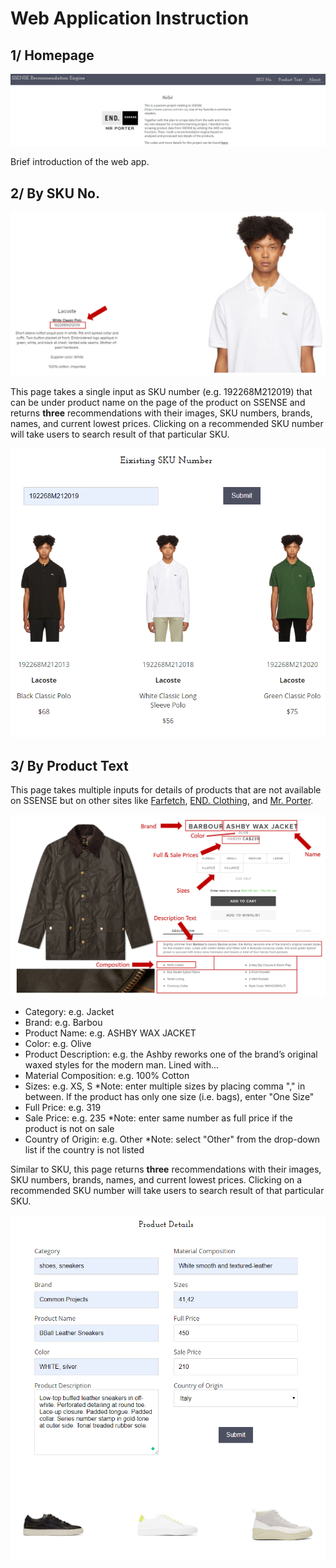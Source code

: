 # Web Application Instruction

## 1/ Homepage

![Homepage](https://github.com/nqtri/SSENSE-Product-Recommendation-System/blob/master/image/homepage.png)

Brief introduction of the web app.

## 2/ By SKU No.

![findsku](https://github.com/nqtri/SSENSE-Product-Recommendation-System/blob/master/image/skufind.png)

This page takes a single input as SKU number (e.g. 192268M212019) that  can be under product name on the page of the product on SSENSE
and returns **three** recommendations with their images, SKU numbers, brands, names, and current lowest prices. Clicking on a recommended SKU number
will take users to search result of that particular SKU.

![bysku](https://github.com/nqtri/SSENSE-Product-Recommendation-System/blob/master/image/by_sku.png)

## 3/ By Product Text

This page takes multiple inputs for details of products that are not available on SSENSE but on other sites like [Farfetch](https://www.farfetch.com),
[END. Clothing](https://www.endclothing.com), and [Mr. Porter](https://www.mrporter.com). 

![findtext](https://github.com/nqtri/SSENSE-Product-Recommendation-System/blob/master/image/textfind.png)

* Category: e.g. Jacket
* Brand: e.g. Barbou
* Product Name: e.g. ASHBY WAX JACKET
* Color: e.g. Olive
* Product Description: e.g. the Ashby reworks one of the brand’s original waxed styles for the modern man. Lined with...
* Material Composition: e.g. 100% Cotton 
* Sizes: e.g. XS, S
  *Note: enter multiple sizes by placing comma "," in between. If the product has only one size (i.e. bags), enter "One Size" 
* Full Price: e.g. 319
* Sale Price: e.g. 235
  *Note: enter same number as full price if the product is not on sale
* Country of Origin: e.g. Other
  *Note: select "Other" from the drop-down list if the country is not listed
  
Similar to SKU, this page returns **three** recommendations with their images, SKU numbers, brands, names, and current lowest prices. Clicking on a recommended SKU number
will take users to search result of that particular SKU.

![bytext](https://github.com/nqtri/SSENSE-Product-Recommendation-System/blob/master/image/by_text.png)
